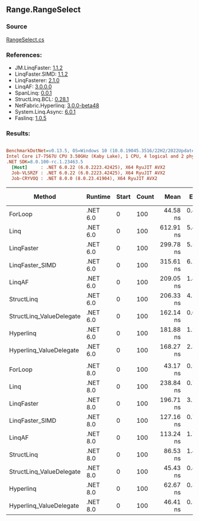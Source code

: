 ﻿## Range.RangeSelect

### Source
[RangeSelect.cs](../LinqBenchmarks/Range/RangeSelect.cs)

### References:
- JM.LinqFaster: [1.1.2](https://www.nuget.org/packages/JM.LinqFaster/1.1.2)
- LinqFaster.SIMD: [1.1.2](https://www.nuget.org/packages/LinqFaster.SIMD/1.0.3)
- LinqFasterer: [2.1.0](https://www.nuget.org/packages/LinqFasterer/2.1.0)
- LinqAF: [3.0.0.0](https://www.nuget.org/packages/LinqAF/3.0.0.0)
- SpanLinq: [0.0.1](https://www.nuget.org/packages/SpanLinq/0.0.1)
- StructLinq.BCL: [0.28.1](https://www.nuget.org/packages/StructLinq/0.28.1)
- NetFabric.Hyperlinq: [3.0.0-beta48](https://www.nuget.org/packages/NetFabric.Hyperlinq/3.0.0-beta48)
- System.Linq.Async: [6.0.1](https://www.nuget.org/packages/System.Linq.Async/6.0.1)
- Faslinq: [1.0.5](https://www.nuget.org/packages/Faslinq/1.0.5)

### Results:
``` ini

BenchmarkDotNet=v0.13.5, OS=Windows 10 (10.0.19045.3516/22H2/2022Update)
Intel Core i7-7567U CPU 3.50GHz (Kaby Lake), 1 CPU, 4 logical and 2 physical cores
.NET SDK=8.0.100-rc.1.23463.5
  [Host]     : .NET 6.0.22 (6.0.2223.42425), X64 RyuJIT AVX2
  Job-VLSRZF : .NET 6.0.22 (6.0.2223.42425), X64 RyuJIT AVX2
  Job-CRYVOQ : .NET 8.0.0 (8.0.23.41904), X64 RyuJIT AVX2


```
|                   Method |  Runtime | Start | Count |      Mean |    Error |   StdDev |         Ratio | RatioSD |   Gen0 | Allocated | Alloc Ratio |
|------------------------- |--------- |------ |------ |----------:|---------:|---------:|--------------:|--------:|-------:|----------:|------------:|
|                  ForLoop | .NET 6.0 |     0 |   100 |  44.58 ns | 0.484 ns | 0.404 ns |      baseline |         |      - |         - |          NA |
|                     Linq | .NET 6.0 |     0 |   100 | 612.91 ns | 5.495 ns | 5.397 ns | 13.76x slower |   0.17x | 0.0420 |      88 B |          NA |
|               LinqFaster | .NET 6.0 |     0 |   100 | 299.78 ns | 5.545 ns | 5.187 ns |  6.73x slower |   0.13x | 0.4053 |     848 B |          NA |
|          LinqFaster_SIMD | .NET 6.0 |     0 |   100 | 315.61 ns | 6.274 ns | 9.196 ns |  7.11x slower |   0.20x | 0.4053 |     848 B |          NA |
|                   LinqAF | .NET 6.0 |     0 |   100 | 209.05 ns | 1.823 ns | 1.522 ns |  4.69x slower |   0.05x |      - |         - |          NA |
|               StructLinq | .NET 6.0 |     0 |   100 | 206.33 ns | 4.124 ns | 5.064 ns |  4.62x slower |   0.09x | 0.0114 |      24 B |          NA |
| StructLinq_ValueDelegate | .NET 6.0 |     0 |   100 | 162.14 ns | 0.673 ns | 0.562 ns |  3.64x slower |   0.03x |      - |         - |          NA |
|                Hyperlinq | .NET 6.0 |     0 |   100 | 181.88 ns | 1.272 ns | 1.063 ns |  4.08x slower |   0.04x |      - |         - |          NA |
|  Hyperlinq_ValueDelegate | .NET 6.0 |     0 |   100 | 168.27 ns | 2.370 ns | 2.217 ns |  3.78x slower |   0.06x |      - |         - |          NA |
|                          |          |       |       |           |          |          |               |         |        |           |             |
|                  ForLoop | .NET 8.0 |     0 |   100 |  43.17 ns | 0.252 ns | 0.197 ns |      baseline |         |      - |         - |          NA |
|                     Linq | .NET 8.0 |     0 |   100 | 238.84 ns | 0.799 ns | 0.708 ns |  5.53x slower |   0.03x | 0.0420 |      88 B |          NA |
|               LinqFaster | .NET 8.0 |     0 |   100 | 196.71 ns | 3.229 ns | 3.316 ns |  4.57x slower |   0.10x | 0.4053 |     848 B |          NA |
|          LinqFaster_SIMD | .NET 8.0 |     0 |   100 | 127.16 ns | 0.711 ns | 0.594 ns |  2.95x slower |   0.02x | 0.4053 |     848 B |          NA |
|                   LinqAF | .NET 8.0 |     0 |   100 | 113.24 ns | 1.752 ns | 2.278 ns |  2.63x slower |   0.05x |      - |         - |          NA |
|               StructLinq | .NET 8.0 |     0 |   100 |  86.53 ns | 1.458 ns | 1.138 ns |  2.00x slower |   0.03x | 0.0114 |      24 B |          NA |
| StructLinq_ValueDelegate | .NET 8.0 |     0 |   100 |  45.43 ns | 0.898 ns | 0.961 ns |  1.06x slower |   0.03x |      - |         - |          NA |
|                Hyperlinq | .NET 8.0 |     0 |   100 |  62.67 ns | 0.364 ns | 0.322 ns |  1.45x slower |   0.01x |      - |         - |          NA |
|  Hyperlinq_ValueDelegate | .NET 8.0 |     0 |   100 |  46.41 ns | 0.547 ns | 0.427 ns |  1.08x slower |   0.01x |      - |         - |          NA |
